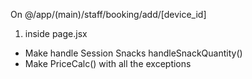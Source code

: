 On @/app/(main)/staff/booking/add/[device_id]

1. inside page.jsx
- Make handle Session Snacks
    handleSnackQuantity()
- Make PriceCalc() with all the exceptions
